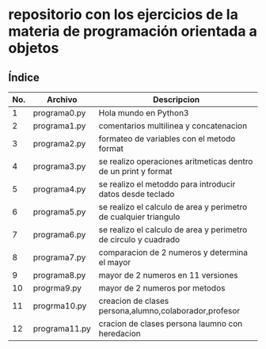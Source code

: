 # repositorio con los ejercicios de la materia de programación orientada a objetos
## Índice

|No.|Archivo|Descripcion|
|---|---|----|
|1|programa0.py|Hola mundo en Python3|
|2|programa1.py|comentarios multilinea y  concatenacion|
|3|programa2.py|formateo de variables con el metodo format|
|4|programa3.py|se realizo operaciones aritmeticas dentro de un print y format|
|5|programa4.py|se realizo el metoddo para introducir datos desde teclado|
|6|programa5.py|se realizo el calculo de area y perimetro de cualquier triangulo|
|7|programa6.py|se realizo el calculo de area y perimetro de circulo y cuadrado|
|8|programa7.py|comparacion de 2 numeros y determina el mayor|
|9|programa8.py|mayor de 2 numeros en 11 versiones|
|10|progrma9.py| mayor de 2 numeros por metodos|
|11|progrma10.py|creacion de clases persona,alumno,colaborador,profesor
|12|programa11.py|cracion de clases persona laumno con heredacion
